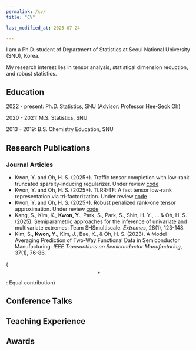 ```yaml
---
permalink: /cv/
title: "CV"

last_modified_at: 2025-07-24

---
```


I am a Ph.D. student of Department of Statistics at Seoul National University (SNU), Korea.

My research interest lies in tensor analysis, statistical dimension reduction, and robust statistics. 

## Education 
2022 - present: Ph.D. Statistics, SNU \(Advisor: Professor [Hee-Seok Oh](https://sites.google.com/site/heeseokoh/)\)

2020 - 2021: M.S. Statistics, SNU

2013 - 2019: B.S. Chemistry Education, SNU

## Research Publications

### Journal Articles
* Kwon, Y. and Oh, H. S. (2025+). Traffic tensor completion with low-rank truncated sparsity-inducing regularizer. Under review [code](https://github.com/YoungukKwon/TSIR)
* Kwon, Y. and Oh, H. S. (2025+). TLRR-TF: A fast tensor low-rank representation via tri-factorization. Under review [code](https://github.com/YoungukKwon/TLRR-TF)
* Kwon, Y. and Oh, H. S. (2025+). Robust penalized rank-one tensor approximation. Under review [code](https://github.com/YoungukKwon/RPTA)
* Kang, S., Kim, K., **Kwon, Y**., Park, S., Park, S., Shin, H. Y., ... & Oh, H. S. (2025). Semiparametric approaches for the inference of univariate and multivariate extremes: Team SHSmultiscale. *Extremes*, 28(1), 123-148.
* Kim, S., **Kwon, Y**., Kim, J., Bae, K., & Oh, H. S. (2023). A Model Averaging Prediction of Two-Way Functional Data in Semiconductor Manufacturing. *IEEE Transactions on Semiconductor Manufacturing*, 37(1), 76-86.

\($$\dagger$$: Equal contribution\)

## Conference Talks

## Teaching Experience

## Awards
